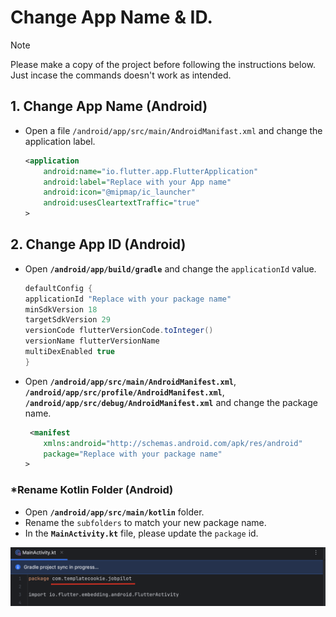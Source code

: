 # Change App Name & ID.

>[!NOTE] 
> Please make a copy of the project before following the instructions below. Just incase 
> the commands doesn't work as intended.

## 1. Change App Name (Android)

* Open a file `/android/app/src/main/AndroidManifast.xml` and change the application label.
    ```xml
    <application
    	android:name="io.flutter.app.FlutterApplication"
    	android:label="Replace with your App name"
    	android:icon="@mipmap/ic_launcher"
    	android:usesCleartextTraffic="true"
    >
    ```
## 2. Change App ID (Android)
* Open **`/android/app/build/gradle`** and change the `applicationId` value.
    ```gradle
    defaultConfig {
	applicationId "Replace with your package name"
	minSdkVersion 18
	targetSdkVersion 29
	versionCode flutterVersionCode.toInteger()
	versionName flutterVersionName
	multiDexEnabled true
    }
    ```
* Open **`/android/app/src/main/AndroidManifest.xml`**, **`/android/app/src/profile/AndroidManifest.xml`**, **`/android/app/src/debug/AndroidManifest.xml`** and change the package name.
    ```xml
     <manifest 
        xmlns:android="http://schemas.android.com/apk/res/android"
	    package="Replace with your package name"
    >
    ```
### *Rename Kotlin Folder (Android)

* Open **`/android/app/src/main/kotlin`** folder.
* Rename the `subfolders` to match your new package name.
* In the **`MainActivity.kt`** file, please update the `package` id.

![Image](./images/change_app_name_and_id_01.png)

